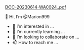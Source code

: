 [DOC-20230614-WA0024..pdf](https://github.com/Marion999/Marion999/files/11749412/DOC-20230614-WA0024.pdf)



👋 Hi, I’m @Marion999
- 👀 I’m interested in ...
- 🌱 I’m currently learning ...
- 💞️ I’m looking to collaborate on ...
- 📫 How to reach me ...

<!---
Marion999/Marion999 is a ✨ special ✨ repository because its `README.md` (this file) appears on your GitHub profile.
You can click the Preview link to take a look at your changes.
--->
